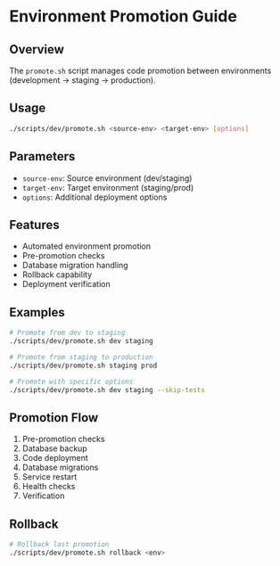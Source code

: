 # Environment Promotion Guide

## Overview
The `promote.sh` script manages code promotion between environments (development → staging → production).

## Usage
```bash
./scripts/dev/promote.sh <source-env> <target-env> [options]
```

## Parameters
- `source-env`: Source environment (dev/staging)
- `target-env`: Target environment (staging/prod)
- `options`: Additional deployment options

## Features
- Automated environment promotion
- Pre-promotion checks
- Database migration handling
- Rollback capability
- Deployment verification

## Examples
```bash
# Promote from dev to staging
./scripts/dev/promote.sh dev staging

# Promote from staging to production
./scripts/dev/promote.sh staging prod

# Promote with specific options
./scripts/dev/promote.sh dev staging --skip-tests
```

## Promotion Flow
1. Pre-promotion checks
2. Database backup
3. Code deployment
4. Database migrations
5. Service restart
6. Health checks
7. Verification

## Rollback
```bash
# Rollback last promotion
./scripts/dev/promote.sh rollback <env>
``` 